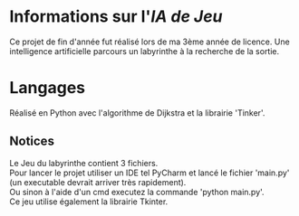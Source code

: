 # Informations sur l'_IA de Jeu_ 
Ce projet de fin d'année fut réalisé lors de ma 3ème année de licence. Une intelligence artificielle parcours un labyrinthe à la recherche de la sortie.  

# Langages  
Réalisé en Python avec l'algorithme de Dijkstra et la librairie 'Tinker'.  

## Notices
Le Jeu du labyrinthe contient 3 fichiers.  
Pour lancer le projet utiliser un IDE tel PyCharm et lancé le fichier 'main.py' (un executable devrait arriver très rapidement).  
Ou sinon à l'aide d'un cmd executez la commande 'python main.py'.  
Ce jeu utilise également la librairie Tkinter.
